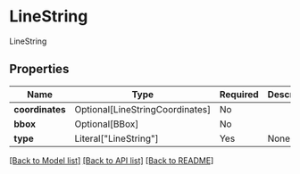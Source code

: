 # LineString

LineString

## Properties
| Name | Type | Required | Description |
| ------------ | ------------- | ------------- | ------------- |
**coordinates** | Optional[LineStringCoordinates] | No |  |
**bbox** | Optional[BBox] | No |  |
**type** | Literal["LineString"] | Yes | None |


[[Back to Model list]](../../README.md#documentation-for-models) [[Back to API list]](../../README.md#documentation-for-api-endpoints) [[Back to README]](../../README.md)
